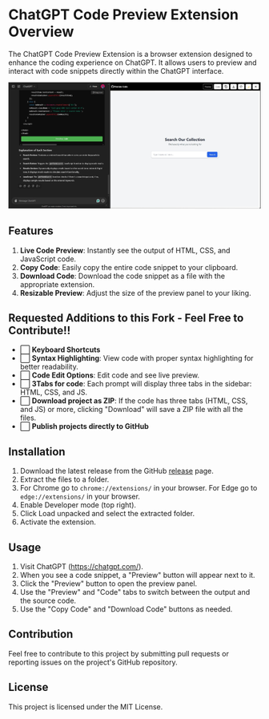 # ChatGPT Code Preview Extension Overview

The ChatGPT Code Preview Extension is a browser extension designed to enhance the coding experience on ChatGPT. It allows users to preview and interact with code snippets directly within the ChatGPT interface.

![Screenshots](preview.png)

## Features

1. **Live Code Preview**: Instantly see the output of HTML, CSS, and JavaScript code.
2. **Copy Code**: Easily copy the entire code snippet to your clipboard.
3. **Download Code**: Download the code snippet as a file with the appropriate extension.
4. **Resizable Preview**: Adjust the size of the preview panel to your liking.

## Requested Additions to this Fork - Feel Free to Contribute!!
- ⬜ **Keyboard Shortcuts**
- ⬜ **Syntax Highlighting**: View code with proper syntax highlighting for better readability.
- ⬜ **Code Edit Options**: Edit code and see live preview. 
- ⬜ **3Tabs for code**: Each prompt will display three tabs in the sidebar: HTML, CSS, and JS.
- ⬜ **Download project as ZIP**: If the code has three tabs (HTML, CSS, and JS) or more, clicking "Download" will save a ZIP file with all the files.
- ⬜ **Publish projects directly to GitHub**

## Installation

1. Download the latest release from the GitHub [release](https://github.com/SayfullahSayeb/ChatGPT-Code-Preview/releases) page.
2. Extract the files to a folder.
3. For Chrome go to `chrome://extensions/` in your browser. 
   For Edge go to `edge://extensions/` in your browser. 
4. Enable Developer mode (top right).
5. Click Load unpacked and select the extracted folder.
6. Activate the extension.

## Usage

1. Visit ChatGPT (https://chatgpt.com/).
2. When you see a code snippet, a "Preview" button will appear next to it.
3. Click the "Preview" button to open the preview panel.
4. Use the "Preview" and "Code" tabs to switch between the output and the source code.
5. Use the "Copy Code" and "Download Code" buttons as needed.

## Contribution

Feel free to contribute to this project by submitting pull requests or reporting issues on the project's GitHub repository.

## License

This project is licensed under the MIT License.

